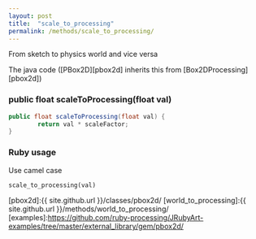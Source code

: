 ```yaml
---
layout: post
title:  "scale_to_processing"
permalink: /methods/scale_to_processing/
---
```

From sketch to physics world and vice versa

The java code ([PBox2D][pbox2d] inherits this from [Box2DProcessing][pbox2d])
### public float scaleToProcessing(float val) ###
```java
public float scaleToProcessing(float val) {
        return val * scaleFactor;
}
```

### Ruby usage ###
Use camel case
```ruby
scale_to_processing(val)
```

[pbox2d]:{{ site.github.url }}/classes/pbox2d/
[world_to_processing]:{{ site.github.url }}/methods/world_to_processing/
[examples]:https://github.com/ruby-processing/JRubyArt-examples/tree/master/external_library/gem/pbox2d/
